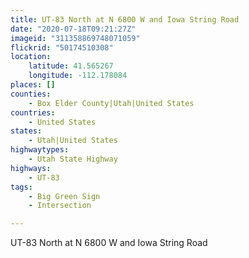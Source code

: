 ```yaml
---
title: UT-83 North at N 6800 W and Iowa String Road
date: "2020-07-18T09:21:27Z"
imageid: "311358869748071059"
flickrid: "50174510308"
location:
    latitude: 41.565267
    longitude: -112.178084
places: []
counties:
    - Box Elder County|Utah|United States
countries:
    - United States
states:
    - Utah|United States
highwaytypes:
    - Utah State Highway
highways:
    - UT-83
tags:
    - Big Green Sign
    - Intersection

---
```

UT-83 North at N 6800 W and Iowa String Road